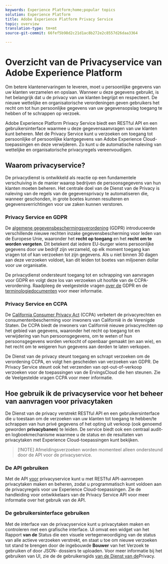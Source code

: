 ```yaml
---
keywords: Experience Platform;home;popular topics
solution: Experience Platform
title: Adobe Experience Platform Privacy Service
topic: overview
translation-type: tm+mt
source-git-commit: 66fef5b98d2c21d1ac8b272e2c8557d26daa3364

---
```



# Overzicht van de Privacyservice van Adobe Experience Platform

Om betere klantenervaringen te leveren, moet u persoonlijke gegevens van uw klanten verzamelen en opslaan. Wanneer u deze gegevens gebruikt, is het belangrijk dat u de privacy van uw klanten begrijpt en respecteert. De nieuwe wettelijke en organisatorische verordeningen geven gebruikers het recht om tot hun persoonlijke gegevens van uw gegevensopslag toegang te hebben of te schrappen op verzoek.

Adobe Experience Platform Privacy Service biedt een RESTful API en een gebruikersinterface waarmee u deze gegevensaanvragen van uw klanten kunt beheren. Met de Privacy Service kunt u verzoeken om toegang tot persoonlijke of persoonlijke klantgegevens van Adobe Experience Cloud-toepassingen en deze verwijderen. Zo kunt u de automatische naleving van wettelijke en organisatorische privacyregels vereenvoudigen.

## Waarom privacyservice?

De privacydienst is ontwikkeld als reactie op een fundamentele verschuiving in de manier waarop bedrijven de persoonsgegevens van hun klanten moeten beheren. Het centrale doel van de Dienst van de Privacy is naleving van de regels van de gegevensprivacy te automatiseren die, wanneer geschonden, in grote boetes kunnen resulteren en gegevensverrichtingen voor uw zaken kunnen verstoren.

### Privacy Service en GDPR

De [algemene gegevensbeschermingsverordening](https://eugdpr.org/) (GDPR) introduceerde verschillende nieuwe rechten inzake gegevensbescherming voor leden van de Europese Unie, waaronder het **recht op toegang** en het **recht om te worden vergeten**. Dit betekent dat iedere EU-burger wiens persoonlijke gegevens door uw bedrijf zijn verzameld, op elk moment toegang kan vragen tot of kan verzoeken tot zijn gegevens. Als u niet binnen 30 dagen aan deze verzoeken voldoet, kan dit leiden tot boetes van miljoenen dollar voor uw organisatie.

De privacydienst ondersteunt toegang tot en schrapping van aanvragen voor GDPR en volgt deze los van verzoeken uit hoofde van de CCPA-verordening. Raadpleeg de veelgestelde vragen [over de](gdpr/faq.md) GDPR en de [terminologiedocumenten](gdpr/terminology.md) voor meer informatie.

### Privacy Service en CCPA

De [California Consumer Privacy Act](https://www.caprivacy.org/about) (CCPA) verbetert de privacyrechten en consumentenbescherming voor inwoners van Californië in de Verenigde Staten. De CCPA biedt de inwoners van Californië nieuwe privacyrechten op het gebied van gegevens, waaronder het recht op toegang tot en verwijdering van hun persoonsgegevens, om te weten of hun persoonsgegevens worden verkocht of openbaar gemaakt (en aan wie), en het recht om te weigeren hun gegevens aan derden te laten verkopen.

De Dienst van de privacy steunt toegang en schrapt verzoeken om de verordening CCPA, en volgt hen gescheiden van verzoeken van GDPR. De Privacy Service steunt ook het verzenden van opt-out-of-verkoop verzoeken voor de toepassingen van de ErvingsCloud die hen steunen. Zie de Veelgestelde vragen [](ccpa/faq.md) CCPA voor meer informatie.

## Hoe gebruik ik de privacyservice voor het beheer van aanvragen voor privacytaken

De Dienst van de privacy verstrekt RESTful API en een gebruikersinterface die u toestaan om de verzoeken van uw klanten tot toegang te hebben/te schrappen van hun privé gegevens of het opting uit verkoop (ook genoemd geworden **privacybanen**) te leiden. De service biedt ook een centraal audit- en logboekmechanisme waarmee u de status en de resultaten van privacytaken met Experience Cloud-toepassingen kunt bekijken.

>[!NOTE] Afmeldingsverzoeken worden momenteel alleen ondersteund door de API voor de privacyservice.

### De API gebruiken

Met de API [voor](https://www.adobe.io/apis/experienceplatform/home/api-reference.html#!acpdr/swagger-specs/privacy-service.yaml) privacyservice kunt u met RESTful API-aanroepen privacytaken maken en beheren, zodat u programmatisch kunt voldoen aan de privacyregels voor uw Experience Cloud-toepassingen. Zie de handleiding voor ontwikkelaars van de [](api/getting-started.md)Privacy Service API voor meer informatie over het gebruik van de API.

### De gebruikersinterface gebruiken

Met de interface van de privacyservice kunt u privacytaken maken en controleren met een grafische interface. UI omvat een widget van het Rapport **van de** Status die een visuele vertegenwoordiging van de status van alle actieve verzoeken verstrekt, en staat u toe om nieuwe verzoeken tot stand te brengen door de ingebouwde **Bouwer** van het Verzoek te gebruiken of door JSON- dossiers te uploaden. Voor meer informatie bij het gebruiken van UI, zie de de gebruikersgids [van de Dienst van de](ui/overview.md)Privacy.